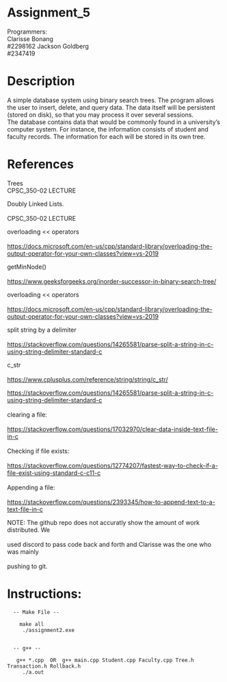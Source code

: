 # Assignment_5
Programmers: <br> 
Clarisse Bonang <br> 
  #2298162
Jackson Goldberg <br> 
  #2347419
  
# Description 
A simple database system using binary search trees. The program allows the user to insert, delete, and query data. The data itself will be persistent (stored on disk), so that you may process it over several sessions. <br> 
The database contains data that would be commonly found in a university’s computer system. For instance, the information consists of student and faculty records. The information for each will be stored in its own tree. <br> 

# References 
Trees<br> 
  CPSC_350-02 LECTURE <br>  

Doubly Linked Lists. <br>  
  CPSC_350-02 LECTURE <br>  

overloading << operators <br>  
  https://docs.microsoft.com/en-us/cpp/standard-library/overloading-the-output-operator-for-your-own-classes?view=vs-2019 <br>  

getMinNode() <br>  
  https://www.geeksforgeeks.org/inorder-successor-in-binary-search-tree/ <br>  

overloading << operators <br>  
  https://docs.microsoft.com/en-us/cpp/standard-library/overloading-the-output-operator-for-your-own-classes?view=vs-2019 <br>  

split string by a delimiter <br>  
  https://stackoverflow.com/questions/14265581/parse-split-a-string-in-c-using-string-delimiter-standard-c <br>  

c_str <br>  
  https://www.cplusplus.com/reference/string/string/c_str/ <br>  

  https://stackoverflow.com/questions/14265581/parse-split-a-string-in-c-using-string-delimiter-standard-c <br>  
clearing a file: <br>  
  https://stackoverflow.com/questions/17032970/clear-data-inside-text-file-in-c <br>  
Checking if file exists: <br>  
  https://stackoverflow.com/questions/12774207/fastest-way-to-check-if-a-file-exist-using-standard-c-c11-c <br>  
Appending a file: <br>  
   https://stackoverflow.com/questions/2393345/how-to-append-text-to-a-text-file-in-c <br>  

 NOTE: The github repo does not accuratly show the amount of work distributed. We <br>  
 used discord to pass code back and forth and Clarisse was the one who was mainly <br>  
 pushing to git. <br>  

# Instructions: <br>  
      -- Make File --  
      
        make all   
         ./assignment2.exe 
     

      -- g++ -- 
      
       g++ *.cpp  OR  g++ main.cpp Student.cpp Faculty.cpp Tree.h Transaction.h Rollback.h
         ./a.out
     
